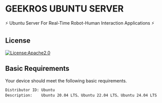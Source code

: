 # GEEKROS UBUNTU SERVER

⚡ Ubuntu Server For Real-Time Robot-Human Interaction Applications ⚡

## License

[![License:Apache2.0](https://img.shields.io/badge/License-Apache2.0-yellow.svg)](https://opensource.org/licenses/Apache2.0)

## Basic Requirements

Your device should meet the following basic requirements.

```shell
Distributor ID: Ubuntu
Description:    Ubuntu 20.04 LTS、Ubuntu 22.04 LTS、Ubuntu 24.04 LTS
```
